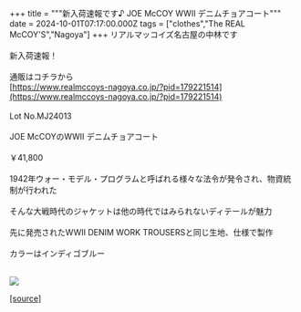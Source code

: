 +++
title = """新入荷速報です♪ JOE McCOY WWII デニムチョアコート"""
date = 2024-10-01T07:17:00.000Z
tags = ["clothes","The REAL McCOY'S","Nagoya"]
+++
リアルマッコイズ名古屋の中林です  
   
新入荷速報！  
   
通販はコチラから  
[https://www.realmccoys-nagoya.co.jp/?pid=179221514](https://www.realmccoys-nagoya.co.jp/?pid=179221514)  
   
Lot No.MJ24013  
   
JOE McCOYのWWII デニムチョアコート  
   
￥41,800  
   
1942年ウォー・モデル・プログラムと呼ばれる様々な法令が発令され、物資統制が行われた  
   
そんな大戦時代のジャケットは他の時代ではみられないディテールが魅力  
   
先に発売されたWWII DENIM WORK TROUSERSと同じ生地、仕様で製作  
   
カラーはインディゴブルー  
 

[![](https://stat.ameba.jp/user_images/20241001/15/realmccoy-nagoya/35/80/j/o1000100015492855796.jpg)](https://www.realmccoys-nagoya.co.jp/?pid=179221514)

[[source]](https://ameblo.jp/realmccoy-nagoya/entry-12869624525.html)
